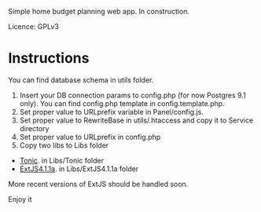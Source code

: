 Simple home budget planning web app. In construction.

Licence: GPLv3

Instructions
============

You can find database schema in utils folder.

1. Insert your DB connection params to config.php (for now Postgres 9.1 only). You can find config.php template in config.template.php.
2. Set proper value to URLprefix variable in Panel/config.js.
3. Set proper value to RewriteBase in utils/.htaccess and copy it to Service directory
4. Set proper value to URLprefix in config.php
5. Copy two libs to Libs folder
* [Tonic](http://peej.github.com/tonic/). in Libs/Tonic folder
* [ExtJS4.1.1a](http://www.sencha.com/products/extjs/download/ext-js-4.1.1). in Libs/ExtJS4.1.1a folder

More recent versions of ExtJS should be handled soon.

Enjoy it
